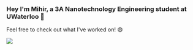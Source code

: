 ### Hey I'm Mihir, a 3A Nanotechnology Engineering student at UWaterloo 👋
Feel free to check out what I've worked on! 😄

![](https://komarev.com/ghpvc/?username=MihirKakkar&color=red&style=flat-square)

<!--
**MihirKakkar/MihirKakkar** is a ✨ _special_ ✨ repository because its `README.md` (this file) appears on your GitHub profile.

Here are some ideas to get you started:

- 🔭 I’m currently working on ...
- 🌱 I’m currently learning ...
- 👯 I’m looking to collaborate on ...
- 🤔 I’m looking for help with ...
- 💬 Ask me about ...
- 📫 How to reach me: ...
- 😄 Pronouns: ...
- ⚡ Fun fact: ...
-->
